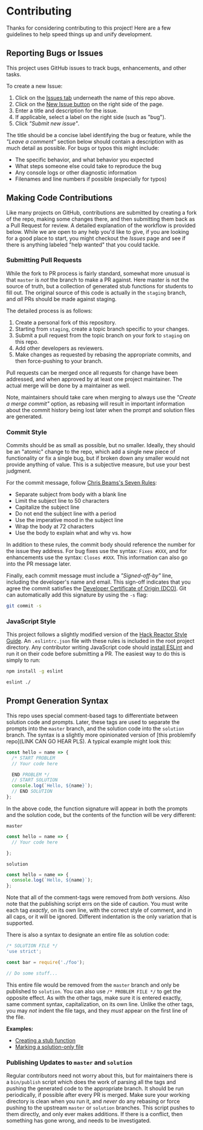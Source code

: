 # Contributing

Thanks for considering contributing to this project! Here are a few guidelines
to help speed things up and unify development.

## Reporting Bugs or Issues

This project uses GitHub issues to track bugs, enhancements, and other tasks.

To create a new Issue:

1. Click on the
[Issues tab](https://github.com/hyperledger/education-cryptobunnies/issues)
underneath the name of this repo above.
2. Click on the
[New Issue button](https://github.com/hyperledger/education-cryptobunnies/issues/new)
on the right side of the page.
3. Enter a title and description for the issue.
4. If applicable, select a label on the right side (such as "bug").
5. Click _"Submit new issue"_.

The title should be a concise label identifying the bug or feature, while the
_"Leave a comment"_ section below should contain a description with as much
detail as possible. For bugs or typos this might include:

- The specific behavior, and what behavior you expected
- What steps someone else could take to reproduce the bug
- Any console logs or other diagnostic information
- Filenames and line numbers if possible (especially for typos)

## Making Code Contributions

Like many projects on GitHub, contributions are submitted by creating a fork of
the repo, making some changes there, and then submitting them back as a Pull
Request for review. A detailed explanation of the workflow is provided below.
While we are open to any help you'd like to give, if you are looking for a good
place to start, you might checkout the _Issues_ page and see if there is
anything labeled "help wanted" that you could tackle.

### Submitting Pull Requests

While the fork to PR process is fairly standard, somewhat more unusual is that
`master` is _not_ the branch to make a PR against. Here master is not the
source of truth, but a collection of generated stub functions for students to
fill out. The original source of this code is actually in the `staging` branch,
and _all_ PRs should be made against staging.

The detailed process is as follows:

1. Create a personal fork of this repository.
2. Starting from `staging`, create a topic branch specific to your changes.
3. Submit a pull request from the topic branch on your fork to `staging` on
   this repo.
4. Add other developers as reviewers.
5. Make changes as requested by rebasing the appropriate commits, and then
   force-pushing to your branch.

Pull requests can be merged once all requests for change have been addressed,
and when approved by at least one project maintainer. The actual merge will be
done by a maintainer as well.

Note, maintainers should take care when merging to always use the
_"Create a merge commit"_ option, as rebasing will result in important
information about the commit history being lost later when the prompt and
solution files are generated.

### Commit Style

Commits should be as small as possible, but no smaller. Ideally, they should be
an "atomic" change to the repo, which add a single new piece of functionality
or fix a single bug, but if broken down any smaller would not provide anything
of value. This is a subjective measure, but use your best judgment.

For the commit message, follow
[Chris Beams's Seven Rules](https://chris.beams.io/posts/git-commit/#seven-rules):

- Separate subject from body with a blank line
- Limit the subject line to 50 characters
- Capitalize the subject line
- Do not end the subject line with a period
- Use the imperative mood in the subject line
- Wrap the body at 72 characters
- Use the body to explain what and why vs. how

In addition to these rules, the commit body should reference the number for the
issue they address. For bug fixes use the syntax: `Fixes #XXX`, and for
enhancements use the syntax: `Closes #XXX`. This information can also go into
the PR message later.

Finally, each commit message must include a _"Signed-off-by"_ line, including
the developer's name and email. This sign-off indicates that you agree the
commit satisfies the
[Developer Certificate of Origin (DCO)](http://developercertificate.org/).
Git can automatically add this signature by using the `-s` flag:

```bash
git commit -s
```

### JavaScript Style

This project follows a slightly modified version of the
[Hack Reactor Style Guide](https://github.com/hackreactor-labs/eslint-config-hackreactor).
An `.eslintrc.json` file with these rules is included in the root project
directory. Any contributor writing JavaScript code should
[install ESLint](https://eslint.org/docs/user-guide/getting-started) and run it
on their code before submitting a PR. The easiest way to do this is simply to
run:

```bash
npm install -g eslint
```

```bash
eslint ./
```

## Prompt Generation Syntax

This repo uses special comment-based tags to differentiate between solution code and prompts. Later, these tags are used to separate the prompts into the `master` branch, and the solution code into the `solution` branch. The syntax is a slightly more opinionated version of [this problemify repo](LINK CAN GO HEAR PLS). A typical example might look this:

```javascript
const hello = name => {
  /* START PROBLEM
  // Your code here

  END PROBLEM */
  // START SOLUTION
  console.log(`Hello, ${name}`);
  // END SOLUTION
};
```

In the above code, the function signature will appear in both the prompts and
the solution code, but the contents of the function will be very different:

`master`
```javascript
const hello = name => {
  // Your code here

};
```

`solution`
```javascript
const hello = name => {
  console.log(`Hello, ${name}`);
};
```

Note that all of the comment-tags were removed from _both_ versions. Also note
that the publishing script errs on the side of caution. You must write each tag
_exactly_, on its own line, with the correct style of comment, and in all caps,
or it will be ignored. Different indentation is the only variation that is
supported.

There is also a syntax to designate an entire file as solution code:
```javascript
/* SOLUTION FILE */
'use strict';

const bar = require('./foo');

// Do some stuff...
```

This entire file would be removed from the `master` branch and only be
published to `solution`. You can also use `/* PROBLEM FILE */` to get the
opposite effect. As with the other tags, make sure it is entered exactly, same
comment syntax, capitalization, on its own line. Unlike the other tags, you may
_not_ indent the file tags, and they _must_ appear on the first line of the
file.

**Examples:**
- [Creating a stub function](https://github.com/hyperledger/education-cryptomoji/blob/master/code/part-two/processor/services/encoding.js#L43)
- [Marking a solution-only file](https://github.com/hyperledger/education-cryptomoji/blob/master/code/part-two/processor/actions/create_collection.js#L1)

### Publishing Updates to `master` and `solution`

Regular contributors need not worry about this, but for maintainers there is a
`bin/publish` script which does the work of parsing all the tags and pushing
the generated code to the appropriate branch. It should be run periodically, if
possible after every PR is merged. Make sure your working directory is clean
when you run it, and _never_ do any rebasing or force pushing to the upstream
`master` or `solution` branches. This script pushes to them directly, and only
ever makes additions. If there is a conflict, then something has gone wrong,
and needs to be investigated.

